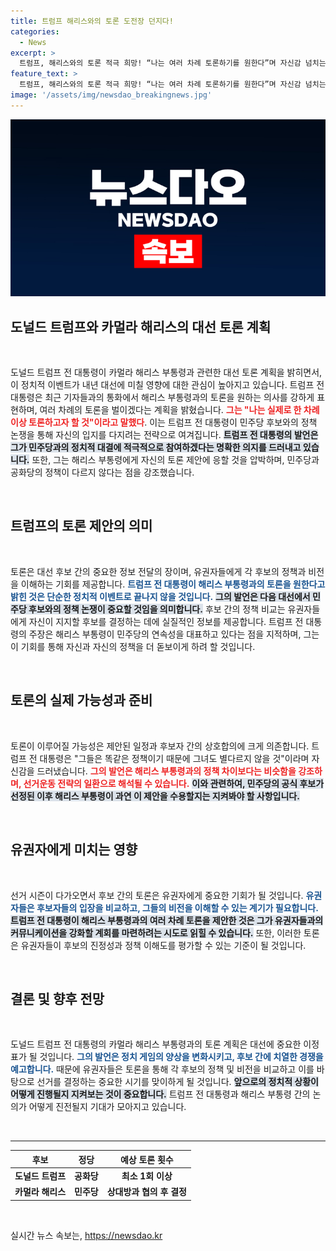 ```yaml
---
title: 트럼프 해리스와의 토론 도전장 던지다!
categories:
  - News
excerpt: >
  트럼프, 해리스와의 토론 적극 희망! “나는 여러 차례 토론하기를 원한다”며 자신감 넘치는 발언. 민주당과 공화당의 정책 차이를 정면으로 겨루겠다는 의미가 담겼다.
feature_text: >
  트럼프, 해리스와의 토론 적극 희망! “나는 여러 차례 토론하기를 원한다”며 자신감 넘치는 발언. 민주당과 공화당의 정책 차이를 정면으로 겨루겠다는 의미가 담겼다.
image: '/assets/img/newsdao_breakingnews.jpg'
---
```


<p><img src="/assets/img/newsdao_breakingnews.jpg" alt="firstkoreanews 속보" /></p>

<h2 data-ke-size="size26">도널드 트럼프와 카멀라 해리스의 대선 토론 계획</h2>

<p data-ke-size="size16">&nbsp;</p>

<p data-ke-size="size16">도널드 트럼프 전 대통령이 카멀라 해리스 부통령과 관련한 대선 토론 계획을 밝히면서, 이 정치적 이벤트가 내년 대선에 미칠 영향에 대한 관심이 높아지고 있습니다. 트럼프 전 대통령은 최근 기자들과의 통화에서 해리스 부통령과의 토론을 원하는 의사를 강하게 표현하며, 여러 차례의 토론을 벌이겠다는 계획을 밝혔습니다. <b><span style="color: #ee2323;">그는 "나는 실제로 한 차례 이상 토론하고자 할 것"이라고 말했다</span></b>. 이는 트럼프 전 대통령이 민주당 후보와의 정책 논쟁을 통해 자신의 입지를 다지려는 전략으로 여겨집니다. <b><span style="background-color: #21538527;">트럼프 전 대통령의 발언은 그가 민주당과의 정치적 대결에 적극적으로 참여하겠다는 명확한 의지를 드러내고 있습니다.</span></b> 또한, 그는 해리스 부통령에게 자신의 토론 제안에 응할 것을 압박하며, 민주당과 공화당의 정책이 다르지 않다는 점을 강조했습니다.</p>

<p data-ke-size="size16">&nbsp;</p>

<h2 data-ke-size="size26">트럼프의 토론 제안의 의미</h2>

<p data-ke-size="size16">&nbsp;</p>

<p data-ke-size="size16">토론은 대선 후보 간의 중요한 정보 전달의 장이며, 유권자들에게 각 후보의 정책과 비전을 이해하는 기회를 제공합니다. <b><span style="color: #1a5490;">트럼프 전 대통령이 해리스 부통령과의 토론을 원한다고 밝힌 것은 단순한 정치적 이벤트로 끝나지 않을 것입니다.</span></b> <b><span style="background-color: #21538527;">그의 발언은 다음 대선에서 민주당 후보와의 정책 논쟁이 중요할 것임을 의미합니다.</span></b> 후보 간의 정책 비교는 유권자들에게 자신이 지지할 후보를 결정하는 데에 실질적인 정보를 제공합니다. 트럼프 전 대통령의 주장은 해리스 부통령이 민주당의 연속성을 대표하고 있다는 점을 지적하며, 그는 이 기회를 통해 자신과 자신의 정책을 더 돋보이게 하려 할 것입니다.</p>

<p data-ke-size="size16">&nbsp;</p>

<h2 data-ke-size="size26">토론의 실제 가능성과 준비</h2>

<p data-ke-size="size16">&nbsp;</p>

<p data-ke-size="size16">토론이 이루어질 가능성은 제안된 일정과 후보자 간의 상호합의에 크게 의존합니다. 트럼프 전 대통령은 "그들은 똑같은 정책이기 때문에 그녀도 별다르지 않을 것"이라며 자신감을 드러냈습니다. <b><span style="color: #ee2323;">그의 발언은 해리스 부통령과의 정책 차이보다는 비슷함을 강조하며, 선거운동 전략의 일환으로 해석될 수 있습니다.</span></b> <b><span style="background-color: #21538527;">이와 관련하여, 민주당의 공식 후보가 선정된 이후 해리스 부통령이 과연 이 제안을 수용할지는 지켜봐야 할 사항입니다.</span></b></p>

<p data-ke-size="size16">&nbsp;</p>

<h2 data-ke-size="size26">유권자에게 미치는 영향</h2>

<p data-ke-size="size16">&nbsp;</p>

<p data-ke-size="size16">선거 시즌이 다가오면서 후보 간의 토론은 유권자에게 중요한 기회가 될 것입니다. <b><span style="color: #1a5490;">유권자들은 후보자들의 입장을 비교하고, 그들의 비전을 이해할 수 있는 계기가 필요합니다.</span></b> <b><span style="background-color: #21538527;">트럼프 전 대통령이 해리스 부통령과의 여러 차례 토론을 제안한 것은 그가 유권자들과의 커뮤니케이션을 강화할 계회를 마련하려는 시도로 읽힐 수 있습니다.</span></b> 또한, 이러한 토론은 유권자들이 후보의 진정성과 정책 이해도를 평가할 수 있는 기준이 될 것입니다.</p>

<p data-ke-size="size16">&nbsp;</p>

<h2 data-ke-size="size26">결론 및 향후 전망</h2>

<p data-ke-size="size16">&nbsp;</p>

<p data-ke-size="size16">도널드 트럼프 전 대통령의 카멀라 해리스 부통령과의 토론 계획은 대선에 중요한 이정표가 될 것입니다. <b><span style="color: #1a5490;">그의 발언은 정치 게임의 양상을 변화시키고, 후보 간에 치열한 경쟁을 예고합니다.</span></b> 때문에 유권자들은 토론을 통해 각 후보의 정책 및 비전을 비교하고 이를 바탕으로 선거를 결정하는 중요한 시기를 맞이하게 될 것입니다. <b><span style="background-color: #21538527;">앞으로의 정치적 상황이 어떻게 진행될지 지켜보는 것이 중요합니다.</span></b> 트럼프 전 대통령과 해리스 부통령 간의 논의가 어떻게 진전될지 기대가 모아지고 있습니다.</p>

<p data-ke-size="size16">&nbsp;</p>

<hr/>

<table style="width: 100%;">
  <thead>
    <tr>
      <th><b>후보</b></th>
      <th><b>정당</b></th>
      <th><b>예상 토론 횟수</b></th>
    </tr>
  </thead>
  <tbody>
    <tr>
      <td style="text-align: center; height: 17px;"><b>도널드 트럼프</b></td>
      <td style="text-align: center; height: 17px;"><b>공화당</b></td>
      <td style="text-align: center; height: 17px;"><b>최소 1회 이상</b></td>
    </tr>
    <tr>
      <td style="text-align: center; height: 17px;"><b>카멀라 해리스</b></td>
      <td style="text-align: center; height: 17px;"><b>민주당</b></td>
      <td style="text-align: center; height: 17px;"><b>상대방과 협의 후 결정</b></td>
    </tr>
  </tbody>
</table>

<p data-ke-size="size16">&nbsp;</p>
실시간 뉴스 속보는, <a href="https://newsdao.kr" rel="dofollow">https://newsdao.kr</a>


